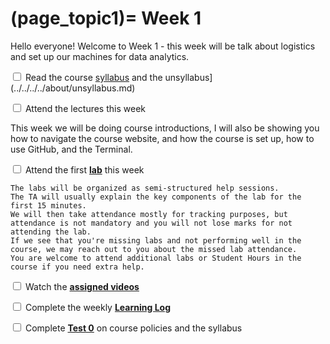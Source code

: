 (page_topic1)=
Week 1
=======================

Hello everyone!  Welcome to Week 1 - this week will be talk about logistics and set up our machines for data analytics.

<label><input type="checkbox" id="week01_task1" class="box"> Read the course [syllabus](../../../../about/syllabus.md) and the unsyllabus](../../../../about/unsyllabus.md) </input></label>

<label><input type="checkbox" id="week01_task2" class="box"> Attend the lectures this week </input></label>

This week we will be doing course introductions, I will also be showing you how to navigate the course website, and how the course is set up, how to use GitHub, and the Terminal.

<label><input type="checkbox" id="week01_task3" class="box"> Attend the first **[lab](./lab1/README.md)** this week</input></label>

```{tip}
The labs will be organized as semi-structured help sessions.
The TA will usually explain the key components of the lab for the first 15 minutes.
We will then take attendance mostly for tracking purposes, but attendance is not mandatory and you will not lose marks for not attending the lab.
If we see that you're missing labs and not performing well in the course, we may reach out to you about the missed lab attendance.
You are welcome to attend additional labs or Student Hours in the course if you need extra help.
```
<label><input type="checkbox" id="week01_task4" class="box"> Watch the **[assigned videos](./videos.md)**</input></label>

<label><input type="checkbox" id="week01_task5" class="box"> Complete the weekly **[Learning Log](./log.md)**</input></label>

<label><input type="checkbox" id="week01_task6" class="box"> Complete **[Test 0](./test0.md)** on course policies and the syllabus</input></label>


